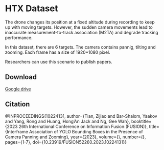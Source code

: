 # HTX Dataset
The drone changes its position at a fixed altitude during recording to keep up with moving targets. However, the sudden camera movements lead to inaccurate measurement-to-track association (M2TA) and
degrade tracking performance.

In this dataset, there are 6 targets. The camera contains pannig, tilting and zooming.
 Each frame has a size of 1920*1080 pixel.

 Researchers can use this scenario to publish papers.


## Download

[Google drive](https://drive.google.com/file/d/10eH1JK2IX9IGSHryVyFf3QfDXguAyODB/view?usp=sharing)

## Citation

@INPROCEEDINGS{10224131,
  author={Tian, Zijiao and Bar-Shalom, Yaakov and Yang, Rong and Huang, Hong’An Jack and Ng, Gee Wah},
  booktitle={2023 26th International Conference on Information Fusion (FUSION)}, 
  title={Interframe Association of YOLO Bounding Boxes in the Presence of Camera Panning and Zooming}, 
  year={2023},
  volume={},
  number={},
  pages={1-7},
  doi={10.23919/FUSION52260.2023.10224131}}
